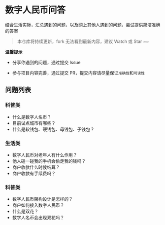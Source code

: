 # 数字人民币问答

结合生活实际，汇总遇到的问题，以及网上其他人遇到的问题，尝试提供简洁准确的答案

> 本仓库将持续更新，fork 无法看到最新内容，建议 Watch 或 Star ~~

**温馨提示**

- 分享你遇到的问题，通过提交 Issue

- 参与项目内容完善，通过提交 PR，提交内容请尽量保证`准确性`和`可读性`

## 问题列表

### 科普类

- 什么是数字人名币？
- 目前试点城市有哪些？
- 什么是软钱包、硬钱包、母钱包、子钱包？

### 生活类

- 数字人民币对老年人有什么作用？
- 他人碰一碰我的手机会偷走我的钱吗？
- 商户收款什么时候结算？
- 商户收款有手续费吗？

### 科普类

- 数字人民币架构设计是怎样的？
- 商户如何接入数字人民币？
- 什么是双花？
- 数字人名币会出现双花吗？

